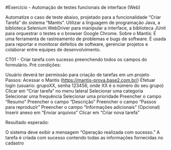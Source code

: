 #Exercício - Automação de testes funcionais de interface (Web)

Automatize o caso de teste abaixo, projetado para a funcionalidade “Criar Tarefa” do sistema “Mantis”. Utilizar a linguagem de programação Java, a biblioteca Selenium WebDriver para manipular a interface, a biblioteca JUnit para orquestrar o testes e o browser Google Chrome. Sobre o Mantis: É uma ferramenta de rastreamento de problemas e bugs de software. É usada para reportar e monitorar defeitos de software, gerenciar projetos e colaborar entre equipes de desenvolvimento.

CT01 - Criar tarefa com sucesso preenchendo todos os campos do formulário. Pré condições:

Usuário deverá ter permissão para criação de tarefas em um projeto Passos:
Acessar o Mantis (https://mantis-prova.base2.com.br/)
Efetuar login (usuario: grupoXX, senha 123456, onde XX é o número do seu grupo)
Clicar em “Criar tarefa” no menu lateral
Selecionar uma categoria
Selecionar uma frequência
Selecionar uma prioridade
Preencher o campo “Resumo”
Preencher o campo “Descrição”
Preencher o campo “Passos para reproduzir”
Preencher o campo “Informações adicionais”
(Opcional) Inserir anexo em “Enviar arquivos”
Clicar em “Criar nova tarefa”

Resultado esperado:

O sistema deve exibir a mensagem “Operação realizada com sucesso.”
A tarefa é criada com sucesso contendo todas as informações fornecidas no cadastro
